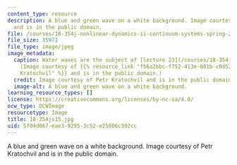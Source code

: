 ```yaml
---
content_type: resource
description: A blue and green wave on a white background. Image courtesy of Petr Kratochvil
  and is in the public domain.
file: /courses/18-354j-nonlinear-dynamics-ii-continuum-systems-spring-2015/5f04d067eae392953c52e25806c392cc_18-354js15.jpg
file_size: 35971
file_type: image/jpeg
image_metadata:
  caption: Water waves are the subject of [lecture 23](/courses/18-354j-nonlinear-dynamics-ii-continuum-systems-spring-2015/resources/mit18_354js15_ch23).
    (Image courtesy of {{% resource_link "f56a2bbc-f752-413e-881b-c0d52d010b0e" "Petr
    Kratochvil" %}} and is in the public domain.)
  credit: Image courtesy of Petr Kratochvil and is in the public domain.
  image-alt: A blue and green wave on a white background.
learning_resource_types: []
license: https://creativecommons.org/licenses/by-nc-sa/4.0/
ocw_type: OCWImage
resourcetype: Image
title: 18-354js15.jpg
uid: 5f04d067-eae3-9295-3c52-e25806c392cc
---
```

A blue and green wave on a white background. Image courtesy of Petr Kratochvil and is in the public domain.